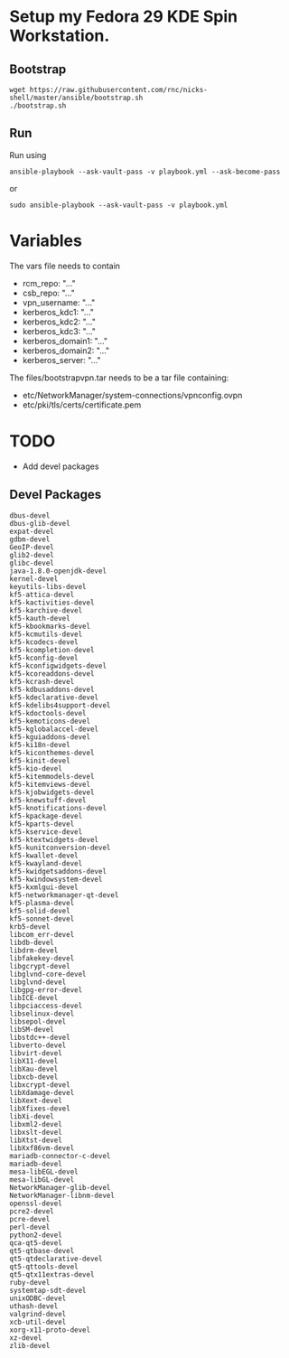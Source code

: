 
# Setup my Fedora 29 KDE Spin Workstation.

## Bootstrap

```
wget https://raw.githubusercontent.com/rnc/nicks-shell/master/ansible/bootstrap.sh
./bootstrap.sh

```

## Run

Run using

```
ansible-playbook --ask-vault-pass -v playbook.yml --ask-become-pass
```
or
```
sudo ansible-playbook --ask-vault-pass -v playbook.yml
```


# Variables

The vars file needs to contain

  * rcm_repo: "..."
  * csb_repo: "..."
  * vpn_username: "..."
  * kerberos_kdc1: "..."
  * kerberos_kdc2: "..."
  * kerberos_kdc3: "..."
  * kerberos_domain1: "..."
  * kerberos_domain2: "..."
  * kerberos_server: "..."

The files/bootstrapvpn.tar needs to be a tar file containing:

  * etc/NetworkManager/system-connections/vpnconfig.ovpn
  * etc/pki/tls/certs/certificate.pem


# TODO

* Add devel packages


## Devel Packages

```
dbus-devel
dbus-glib-devel
expat-devel
gdbm-devel
GeoIP-devel
glib2-devel
glibc-devel
java-1.8.0-openjdk-devel
kernel-devel
keyutils-libs-devel
kf5-attica-devel
kf5-kactivities-devel
kf5-karchive-devel
kf5-kauth-devel
kf5-kbookmarks-devel
kf5-kcmutils-devel
kf5-kcodecs-devel
kf5-kcompletion-devel
kf5-kconfig-devel
kf5-kconfigwidgets-devel
kf5-kcoreaddons-devel
kf5-kcrash-devel
kf5-kdbusaddons-devel
kf5-kdeclarative-devel
kf5-kdelibs4support-devel
kf5-kdoctools-devel
kf5-kemoticons-devel
kf5-kglobalaccel-devel
kf5-kguiaddons-devel
kf5-ki18n-devel
kf5-kiconthemes-devel
kf5-kinit-devel
kf5-kio-devel
kf5-kitemmodels-devel
kf5-kitemviews-devel
kf5-kjobwidgets-devel
kf5-knewstuff-devel
kf5-knotifications-devel
kf5-kpackage-devel
kf5-kparts-devel
kf5-kservice-devel
kf5-ktextwidgets-devel
kf5-kunitconversion-devel
kf5-kwallet-devel
kf5-kwayland-devel
kf5-kwidgetsaddons-devel
kf5-kwindowsystem-devel
kf5-kxmlgui-devel
kf5-networkmanager-qt-devel
kf5-plasma-devel
kf5-solid-devel
kf5-sonnet-devel
krb5-devel
libcom_err-devel
libdb-devel
libdrm-devel
libfakekey-devel
libgcrypt-devel
libglvnd-core-devel
libglvnd-devel
libgpg-error-devel
libICE-devel
libpciaccess-devel
libselinux-devel
libsepol-devel
libSM-devel
libstdc++-devel
libverto-devel
libvirt-devel
libX11-devel
libXau-devel
libxcb-devel
libxcrypt-devel
libXdamage-devel
libXext-devel
libXfixes-devel
libXi-devel
libxml2-devel
libxslt-devel
libXtst-devel
libXxf86vm-devel
mariadb-connector-c-devel
mariadb-devel
mesa-libEGL-devel
mesa-libGL-devel
NetworkManager-glib-devel
NetworkManager-libnm-devel
openssl-devel
pcre2-devel
pcre-devel
perl-devel
python2-devel
qca-qt5-devel
qt5-qtbase-devel
qt5-qtdeclarative-devel
qt5-qttools-devel
qt5-qtx11extras-devel
ruby-devel
systemtap-sdt-devel
unixODBC-devel
uthash-devel
valgrind-devel
xcb-util-devel
xorg-x11-proto-devel
xz-devel
zlib-devel

```
